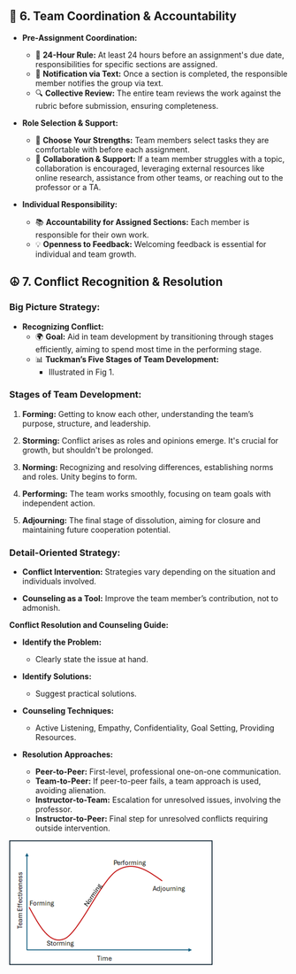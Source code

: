 ## :handshake: 6. Team Coordination & Accountability

- **Pre-Assignment Coordination:** 
  - 📅 **24-Hour Rule:** At least 24 hours before an assignment's due date, responsibilities for specific sections are assigned.
  - 📲 **Notification via Text:** Once a section is completed, the responsible member notifies the group via text.
  - 🔍 **Collective Review:** The entire team reviews the work against the rubric before submission, ensuring completeness.

- **Role Selection & Support:**
  - 🚀 **Choose Your Strengths:** Team members select tasks they are comfortable with before each assignment.
  - 🤝 **Collaboration & Support:** If a team member struggles with a topic, collaboration is encouraged, leveraging external resources like online research, assistance from other teams, or reaching out to the professor or a TA.

- **Individual Responsibility:**
  - 📚 **Accountability for Assigned Sections:** Each member is responsible for their own work.
  - 💡 **Openness to Feedback:** Welcoming feedback is essential for individual and team growth.

## :peace_symbol: 7. Conflict Recognition & Resolution

### Big Picture Strategy:

- **Recognizing Conflict:**
  - 🌍 **Goal:** Aid in team development by transitioning through stages efficiently, aiming to spend most time in the performing stage.
  - 📊 **Tuckman’s Five Stages of Team Development:**
    - Illustrated in Fig 1.

### Stages of Team Development:

1. **Forming:** Getting to know each other, understanding the team’s purpose, structure, and leadership.

2. **Storming:** Conflict arises as roles and opinions emerge. It's crucial for growth, but shouldn't be prolonged.

3. **Norming:** Recognizing and resolving differences, establishing norms and roles. Unity begins to form.

4. **Performing:** The team works smoothly, focusing on team goals with independent action.

5. **Adjourning:** The final stage of dissolution, aiming for closure and maintaining future cooperation potential.

### Detail-Oriented Strategy:

- **Conflict Intervention:** Strategies vary depending on the situation and individuals involved.

- **Counseling as a Tool:** Improve the team member’s contribution, not to admonish.

**Conflict Resolution and Counseling Guide:**

- **Identify the Problem:** 
  - Clearly state the issue at hand.

- **Identify Solutions:** 
  - Suggest practical solutions.

- **Counseling Techniques:**
  - Active Listening, Empathy, Confidentiality, Goal Setting, Providing Resources.

- **Resolution Approaches:**
  - **Peer-to-Peer:** First-level, professional one-on-one communication.
  - **Team-to-Peer:** If peer-to-peer fails, a team approach is used, avoiding alienation.
  - **Instructor-to-Team:** Escalation for unresolved issues, involving the professor.
  - **Instructor-to-Peer:** Final step for unresolved conflicts requiring outside intervention.

![alt text](https://raw.githubusercontent.com/314-grp-301/314-grp-301.github.io/main/docs/assets/images/01-graph.png)



